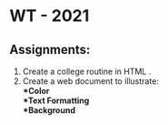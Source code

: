 # WT - 2021
## Assignments:
1. Create a college routine in HTML .
2. Create a web document to illustrate:<br><b>*Color  <br>*Text Formatting <br> *Background</b>

